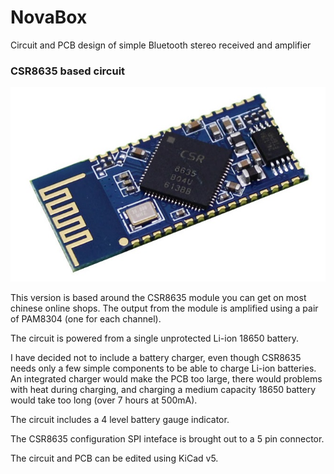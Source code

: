 # NovaBox
Circuit and PCB design of simple Bluetooth stereo received and amplifier

### CSR8635 based circuit

![CSR8635 module](docs/CSR8635_module.jpg)

This version is based around the CSR8635 module you can get on most chinese online shops. The output from the module is amplified using a pair of PAM8304 (one for each channel).

The circuit is powered from a single unprotected Li-ion 18650 battery.

I have decided not to include a battery charger, even though CSR8635 needs only a few simple components to be able to charge Li-ion batteries. An integrated charger would make the PCB too large, there would problems with heat during charging, and charging a medium capacity 18650 battery would take too long (over 7 hours at 500mA).

The circuit includes a 4 level battery gauge indicator.

The CSR8635 configuration SPI inteface is brought out to a 5 pin connector.

The circuit and PCB can be edited using KiCad v5.
